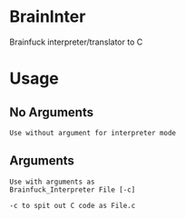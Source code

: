# BrainInter
Brainfuck interpreter/translator to C

# Usage
## No Arguments
    Use without argument for interpreter mode

## Arguments
    Use with arguments as
    Brainfuck_Interpreter File [-c]

    -c to spit out C code as File.c
    
    
